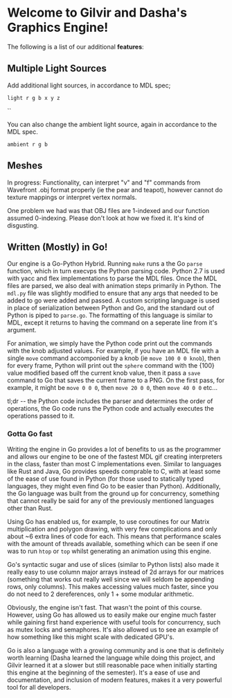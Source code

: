 # Welcome to Gilvir and Dasha's Graphics Engine!

The following is a list of our additional **features**:


## Multiple Light Sources

Add additional light sources, in accordance to MDL spec;

```
light r g b x y z
```
``

You can also change the ambient light source, again in accordance to the MDL spec.

```
ambient r g b
```

## Meshes
In progress:
Functionality, can interpret "v" and "f" commands from Wavefront .obj format properly (ie the pear and teapot), however cannot do texture mappings or interpret vertex normals.

One problem we had was that OBJ files are 1-indexed and our function assumed 0-indexing. Please don't look at how we fixed it. It's kind of disgusting.
## Written (Mostly) in Go!

Our engine is a Go-Python Hybrid. Running `make` runs a the Go `parse` function, which in turn execvps the Python parsing code. Python 2.7 is used with yacc and flex implementations to parse the MDL files. Once the MDL files are parsed, we also deal with animation steps primarily in Python. The `mdl.py` file was slightly modified to ensure that any args that needed to be added to go were added and passed. A custom scripting language is used in place of serialization between Python and Go, and
the standard out of Python is piped to `parse.go`. The formatting of this language is similar to MDL, except it returns to having the command on a seperate line from it's argument. 

For animation, we simply have the Python code print out the commands with the knob adjusted values. For example, if you have an MDL file with a single `move` command accomponied by a knob (ie `move 100 0 0 knob`), then for every frame, Python will print out the `sphere` command with the {100} value modified based off the current knob value, then it pass a `save` command to Go that saves the current frame to a PNG. On the first pass, for example, it might be `move 0 0 0`, then `move 20 0 0`, then `move 40 0 0` etc...

tl;dr -- the Python code includes the parser and determines the order of operations, the Go code runs the Python code and actually executes the operations passed to it.
### Gotta Go fast
Writing the engine in Go provides a lot of benefits to us as the programmer and allows our engine to be one of the fastest MDL gif creating interpreters in the class, faster than most C implementations even. Similar to languages like Rust and Java, Go provides speeds comprable to C, with at least some of the ease of use found in Python (for those used to statically typed languages, they might even find Go to be easier than Python). Additionally, the Go language was built from the ground up for concurrency, something that cannot really be said for any of the previously mentioned languages other than Rust. 

Using Go has enabled us, for example, to use coroutines for our Matrix multiplication and polygon drawing, with very few complications and only about ~6 extra lines of code for each. This means that performance scales with the amount of threads available, something which can be seen if one was to run `htop` or `top` whilst generating an animation using this engine. 

Go's syntactic sugar and use of slices (similar to Python lists) also made it really easy to use column major arrays instead of 2d arrays for our matrices (something that works out really well since we will seldom be appending rows, only columns). This makes accessing values much faster, since you do not need to 2 dereferences, only 1 + some modular arithmetic.

Obviously, the engine isn't fast. That wasn't the point of this course. However, using Go has allowed us to easily make our engine much faster while gaining first hand experience with useful tools for concurrency, such as mutex locks and semaphores. It's also allowed us to see an example of how something like this might scale with dedicated GPU's. 

Go is also a language with a growing community and is one that is definitely worth learning (Dasha learned the language while doing this project, and Gilvir learned it at a slower but still reasonable pace when initially starting this engine at the beginning of the semester). It's a ease of use and documentation, and inclusion of modern features, makes it a very powerful tool for all developers.
